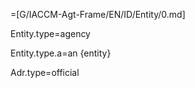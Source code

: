 =[G/IACCM-Agt-Frame/EN/ID/Entity/0.md]

Entity.type=agency

Entity.type.a=an {entity}

Adr.type=official
